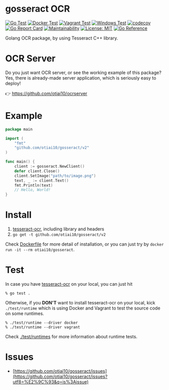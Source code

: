 # gosseract OCR

[![Go Test](https://github.com/otiai10/gosseract/actions/workflows/go-ci.yml/badge.svg)](https://github.com/otiai10/gosseract/actions/workflows/go-ci.yml)
[![Docker Test](https://github.com/otiai10/gosseract/actions/workflows/runtime-docker.yml/badge.svg)](https://github.com/otiai10/gosseract/actions/workflows/runtime-docker.yml)
[![Vagrant Test](https://github.com/otiai10/gosseract/actions/workflows/runtime-vagrant.yml/badge.svg)](https://github.com/otiai10/gosseract/actions/workflows/runtime-vagrant.yml)
[![Windows Test](https://github.com/otiai10/gosseract/actions/workflows/windows-ci.yml/badge.svg)](https://github.com/otiai10/gosseract/actions/workflows/windows-ci.yml)
[![codecov](https://codecov.io/gh/otiai10/gosseract/branch/main/graph/badge.svg)](https://codecov.io/gh/otiai10/gosseract)
[![Go Report Card](https://goreportcard.com/badge/github.com/otiai10/gosseract)](https://goreportcard.com/report/github.com/otiai10/gosseract)
[![Maintainability](https://api.codeclimate.com/v1/badges/351d9027a3c517505094/maintainability)](https://codeclimate.com/github/otiai10/gosseract/maintainability)
[![License: MIT](https://img.shields.io/badge/License-MIT-green.svg)](https://github.com/otiai10/gosseract/blob/main/LICENSE)
[![Go Reference](https://pkg.go.dev/badge/github.com/otiai10/gosseract/v2.svg)](https://pkg.go.dev/github.com/otiai10/gosseract/v2)

Golang OCR package, by using Tesseract C++ library.

# OCR Server

Do you just want OCR server, or see the working example of this package? Yes, there is already-made server application, which is seriously easy to deploy!

👉 https://github.com/otiai10/ocrserver

# Example

```go
package main

import (
	"fmt"
	"github.com/otiai10/gosseract/v2"
)

func main() {
	client := gosseract.NewClient()
	defer client.Close()
	client.SetImage("path/to/image.png")
	text, _ := client.Text()
	fmt.Println(text)
	// Hello, World!
}
```

# Install

1. [tesseract-ocr](https://github.com/tesseract-ocr/tessdoc), including library and headers
2. `go get -t github.com/otiai10/gosseract/v2`

Check [Dockerfile](https://github.com/otiai10/gosseract/blob/main/Dockerfile) for more detail of installation, or you can just try by `docker run -it --rm otiai10/gosseract`.

# Test

In case you have [tesseract-ocr](https://github.com/tesseract-ocr/tessdoc) on your local, you can just hit

```
% go test .
```

Otherwise, if you **DON'T** want to install tesseract-ocr on your local, kick `./test/runtime` which is using Docker and Vagrant to test the source code on some runtimes.

```
% ./test/runtime --driver docker
% ./test/runtime --driver vagrant
```

Check [./test/runtimes](https://github.com/otiai10/gosseract/tree/main/test/runtimes) for more information about runtime tests.

# Issues

- [https://github.com/otiai10/gosseract/issues](https://github.com/otiai10/gosseract/issues?utf8=%E2%9C%93&q=is%3Aissue)
